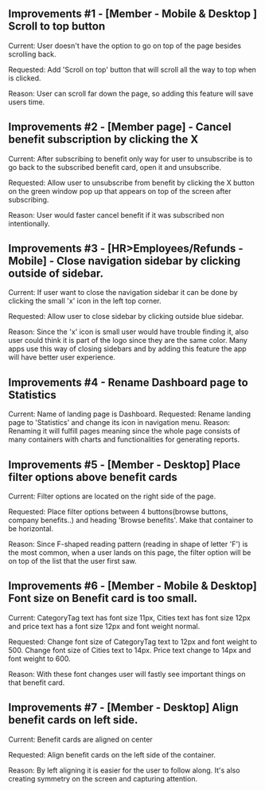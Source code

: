 ## Improvements #1 - [Member - Mobile & Desktop ] Scroll to top button

Current: User doesn't have the option to go on top of the page besides
scrolling back.

Requested: Add 'Scroll on top' button that will scroll all the way to
top when is clicked.

Reason: User can scroll far down the page, so adding this feature will
save users time.

## Improvements #2 - [Member page] - Cancel benefit subscription by clicking the X

Current: After subscribing to benefit only way for user to unsubscribe
is to go back to the subscribed benefit card, open it and unsubscribe.

Requested: Allow user to unsubscribe from benefit by clicking the X
button on the green window pop up that appears on top of the screen
after subscribing.

Reason: User would faster cancel benefit if it was subscribed non
intentionally.

## Improvements #3 - [HR>Employees/Refunds - Mobile] - Close navigation sidebar by clicking outside of sidebar.

Current: If user want to close the navigation sidebar it can be done by
clicking the small 'x' icon in the left top corner.

Requested: Allow user to close sidebar by clicking outside blue sidebar.

Reason: Since the 'x' icon is small user would have trouble finding it,
also user could think it is part of the logo since they are the same
color. Many apps use this way of closing sidebars and by adding this
feature the app will have better user experience.

## Improvements #4 - Rename Dashboard page to Statistics

Current: Name of landing page is Dashboard.
Requested: Rename landing page to 'Statistics' and change its icon in
navigation menu.
Reason: Renaming it will fulfill pages meaning since the whole page
consists of many containers with charts and functionalities for
generating reports.

## Improvements #5 - [Member - Desktop] Place filter options above benefit cards

Current: Filter options are located on the right side of the page.

Requested: Place filter options between 4 buttons(browse buttons,
company benefits..) and heading 'Browse benefits'. Make that container
to be horizontal.

Reason: Since F-shaped reading pattern (reading in shape of letter 'F')
is the most common, when a user lands on this page, the filter
option will be on top of the list that the user first saw.

## Improvements #6 - [Member - Mobile & Desktop] Font size on Benefit card is too small.

Current: CategoryTag text has font size 11px, Cities text has font size 12px and price text has a font size 12px and font weight normal. 

Requested: Change font size of CategoryTag text to 12px and font weight to 500. Change font size of Cities text to 14px. Price text change to 14px and font weight to 600. 

Reason: With these font changes user will fastly see important things on that benefit card.

## Improvements #7 - \[Member - Desktop\] Align benefit cards on left side.

Current: Benefit cards are aligned on center 

Requested: Align benefit cards on the left side of the container. 

Reason: By left aligning it is easier for the user to follow along. It's also creating symmetry on the screen and capturing attention.






